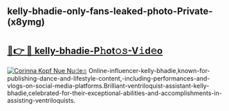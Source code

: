## kelly-bhadie-only-fans​-leaked-photo​-Private-(x8ymg)


# <h2><a href="https://mediaupload.pro?title=kelly-bhadie&ref=git">🔗👉 🔴 kelly-bhadie-P𝚑ot𝚘𝚜-V𝚒d𝚎o</a></h2>

[![Corinna Kopf Nue Nu𝚍e𝚜](https://i.imgur.com/0qMVB7G.gif)](https://mediaupload.pro?title=kelly-bhadie&ref=git)
Online-influencer-kelly-bhadie,known-for-publishing-dance-and-lifestyle-content,-including-performances-and-vlogs-on-social-media-platforms.Brilliant-ventriloquist-assistant-kelly-bhadie,celebrated-for-their-exceptional-abilities-and-accomplishments-in-assisting-ventriloquists.  